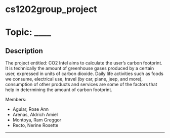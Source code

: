 # cs1202group_project

# Topic: ____
## Description
The project entitled: CO2 Intel aims to calculate the user’s carbon footprint. It is technically the amount of greenhouse gases produced by a certain user, expressed in units of carbon dioxide. Daily life activities such as foods we consume, electrical use, travel (by car, plane, jeep, and more), consumption of other products and services are some of the factors that help in determining the amount of carbon footprint.

Members:
- Agular, Rose Ann
- Arenas, Aldrich Amiel
- Montoya, Ram Greggor
- Recto, Nerine Rosette
---
